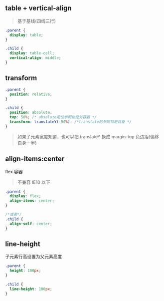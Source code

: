 ## table + vertical-align

> 基于基线(四线三行)

```css
.parent {
  display: table;
}

.child {
  display: table-cell;
  vertical-align: middle;
}
```

## transform

```css
.parent {
  position: relative;
}

.child {
  position: absolute;
  top: 50%; /* absolute定位参照物是父容器 */
  transform: translateY(-50%); /*translate的参照物是自身 */
}
```

> 如果子元素宽度知道，也可以把 translateY 换成 margin-top 负边距(偏移自身一半)

## align-items:center

flex 容器

> 不兼容 IE10 以下

```css
.parent {
  display: flex;
  align-items: center;
}

/*或者*/
.child {
  align-self: center;
}
```

## line-height

子元素行高设置为父元素高度

```css
.parent {
  height: 100px;
}

.child {
  line-height: 100px;
}
```
